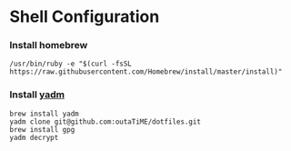 # Shell Configuration

### Install homebrew

    /usr/bin/ruby -e "$(curl -fsSL https://raw.githubusercontent.com/Homebrew/install/master/install)"

### Install [yadm](https://github.com/TheLocehiliosan/yadm)

    brew install yadm
    yadm clone git@github.com:outaTiME/dotfiles.git
    brew install gpg
    yadm decrypt
